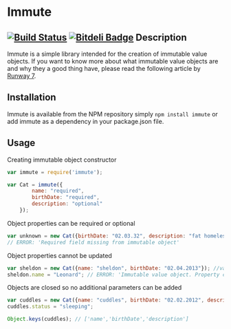 Immute
======
[![Build Status](https://drone.io/github.com/benoj/immute/status.png)](https://drone.io/github.com/benoj/immute/latest)
[![Bitdeli Badge](https://d2weczhvl823v0.cloudfront.net/benoj/immute/trend.png)](https://bitdeli.com/free "Bitdeli Badge")
Description
-----------

Immute is a simple library intended for the creation of immutable value objects. If you want to know more about what immutable value objects are and why they a good thing have, please read the following article by [Runway 7](http://hangar.runway7.net/punditry/immutability-value-objects).

Installation
------------

Immute is available from the NPM repository simply `npm install immute` or add immute as a dependency in your package.json file.

Usage
-----

Creating immutable object constructor
```javascript  
var immute = require('immute');

var Cat = immute({
        name: "required",
        birthDate: "required",
        description: "optional"
    });
```

Object properties can be required or optional
```javascript
var unknown = new Cat({birthDate: "02.03.32", description: "fat homeless cat"}); 
// ERROR: 'Required field missing from immutable object'
```

Object properties cannot be updated
```javascript
var sheldon = new Cat({name: "sheldon", birthDate: "02.04.2013"}); //valid
sheldon.name = "Leonard"; // ERROR: 'Immutable value object. Property cannot be changed'
```

Objects are closed so no additional parameters can be added
```javascript
var cuddles = new Cat({name: "cuddles", birthDate: "02.02.2012", description:"likes salmon"}); //valid
cuddles.status = "sleeping"; 

Object.keys(cuddles); // ['name','birthDate','description']
```




